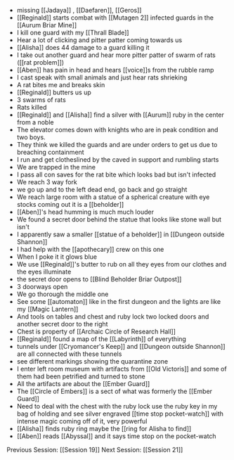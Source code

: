 - missing [[Jadaya]] , [[Daefaren]], [[Geros]]
- [[Reginald]] starts combat with [[Mutagen 2]] infected guards in the [[Aurum Briar Mine]]
- I kill one guard with my [[Thrall Blade]]
- Hear a lot of clicking and pitter patter coming towards us
- [[Alisha]] does 44 damage to a guard killing it
- I take out another guard and hear more pitter patter of swarm of rats ([[rat problem]])
- [[Aben]] has pain in head and hears [[voice]]s from the rubble ramp
- I cast speak with small animals and just hear rats shrieking 
- A rat bites me and breaks skin 
- [[Reginald]] butters us up 
- 3 swarms of rats 
- Rats killed
- [[Reginald]] and [[Alisha]] find a silver with [[Aurum]] ruby in the center from a noble 
- The elevator comes down with knights who are in peak condition and two boys. 
- They think we killed the guards and are under orders to get us due to breaching containment
- I run and get clotheslined by the caved in support and rumbling starts
- We are trapped in the mine
- I pass all con saves for the rat bite which looks bad but isn't infected 
- We reach 3 way fork
-  we go up and to the left dead end, go back and go straight 
- We reach large room with a statue of a spherical creature with eye stocks coming out it is a [[beholder]] 
- [[Aben]]'s head humming is much much louder
- We found a secret door behind the statue that looks like stone wall but isn't 
- I apparently saw a smaller [[statue of a beholder]] in [[Dungeon outside Shannon]] 
- I had help with the [[apothecary]] crew on this one
- When I poke it it glows blue
- We use [[Reginald]]'s butter to rub on all they eyes from our clothes and the eyes illuminate 
- the secret door opens to [[Blind Beholder Briar Outpost]]
- 3 doorways open
- We go thorough the middle one
- See some [[automaton]] like in the first dungeon and the lights are like my [[Magic Lantern]]
- And tools on tables and chest and ruby lock two locked doors and another secret door to the right
- Chest is property of [[Archaic Circle of Research Hall]] 
- [[Reginald]] found a map of the [[Labyrinth]] of everything
- tunnels under [[Cryomancer's Keep]] and [[Dungeon outside Shannon]] are all connected with these tunnels
- see different markings showing the quarantine zone 
- I enter left room museum with artifacts from [[Old Victoris]] and some of them had been petrified and turned to stone 
- All the artifacts are about the [[Ember Guard]]
- The [[Circle of Embers]] is a sect of what was formerly the [[Ember Guard]]
- Need to deal with the chest with the ruby lock use the ruby key in my bag of holding and see silver engraved [[time stop pocket-watch]]  with intense magic coming off of it, very powerful 
- [[Alisha]] finds ruby ring maybe the [[ring for Alisha to find]] 
- [[Aben]] reads [[Abyssal]] and it says time stop on the pocket-watch

Previous Session: [[Session 19]]
Next Session: [[Session 21]]